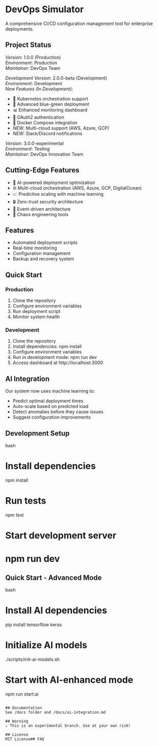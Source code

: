 # DevOps Simulator

A comprehensive CI/CD configuration management tool for enterprise deployments.

## Project Status
*Version*: 1.0.0 (Production)  
*Environment*: Production  
*Maintainer*: DevOps Team  

*Development Version*: 2.0.0-beta (Development)  
*Environment*: Development  
*New Features (In Development)*:
- 🚀 Kubernetes orchestration support
- 🔄 Advanced blue-green deployment
- 📊 Enhanced monitoring dashboard
- 🔐 OAuth2 authentication
- 🐳 Docker Compose integration
- *NEW*: Multi-cloud support (AWS, Azure, GCP)
- *NEW*: Slack/Discord notifications

*Version*: 3.0.0-experimental  
*Environment*: Testing  
*Maintainer*: DevOps Innovation Team

## Cutting-Edge Features
- 🤖 AI-powered deployment optimization
- 🌐 Multi-cloud orchestration (AWS, Azure, GCP, DigitalOcean)
- 📈 Predictive scaling with machine learning
- 🔒 Zero-trust security architecture
- 🌊 Event-driven architecture
- 🎯 Chaos engineering tools

## Features
- Automated deployment scripts
- Real-time monitoring
- Configuration management
- Backup and recovery system

## Quick Start

### Production
1. Clone the repository
2. Configure environment variables
3. Run deployment script
4. Monitor system health

### Development
1. Clone the repository
2. Install dependencies: npm install
3. Configure environment variables
4. Run in development mode: npm run dev
5. Access dashboard at http://localhost:3000

## AI Integration
Our system now uses machine learning to:
- Predict optimal deployment times
- Auto-scale based on predicted load
- Detect anomalies before they cause issues
- Suggest configuration improvements


## Development Setup
bash
# Install dependencies
npm install

# Run tests
npm test

# Start development server
npm run dev
=======
## Quick Start - Advanced Mode
bash
# Install AI dependencies
pip install tensorflow keras

# Initialize AI models
./scripts/init-ai-models.sh

# Start with AI-enhanced mode
npm run start:ai
```

## Documentation
See /docs folder and /docs/ai-integration.md

## Warning
⚠ This is an experimental branch. Use at your own risk!

## License
MIT License## FAQ
